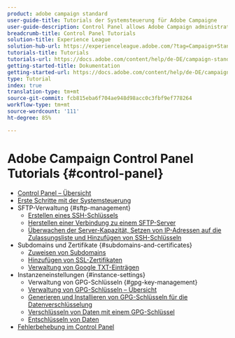 ```yaml
---
product: adobe campaign standard
user-guide-title: Tutorials der Systemsteuerung für Adobe Campaigne
user-guide-description: Control Panel allows Adobe Campaign administrators to monitor key assets and perform administrative tasks, such as managing the SFTP storage by instance or allow list IP addresses.
breadcrumb-title: Control Panel Tutorials
solution-title: Experience League
solution-hub-url: https://experienceleague.adobe.com/?tag=Campaign+Standard#recommended/solutions/campaign
tutorials-title: Tutorials
tutorials-url: https://docs.adobe.com/content/help/de-DE/campaign-standard-learn/tutorials/overview.html
getting-started-title: Dokumentation
getting-started-url: https://docs.adobe.com/content/help/de-DE/campaign-standard/using/campaign-standard-home.html
type: Tutorial
index: true
translation-type: tm+mt
source-git-commit: fcb815eba6f704ae948d98acc0c3fbf9ef778264
workflow-type: tm+mt
source-wordcount: '111'
ht-degree: 85%

---
```



# Adobe Campaign Control Panel Tutorials {#control-panel}

+ [Control Panel – Übersicht](/help/control-panel-tutorials/control-panel-overview.md)
+ [Erste Schritte mit der Systemsteuerung](/help/control-panel-tutorials/getting-started-with-the-control-panel.md)
+ SFTP-Verwaltung {#sftp-management}
   + [Erstellen eines SSH-Schlüssels](/help/control-panel-tutorials/sftp-management/generate-ssh-key.md)
   + [Herstellen einer Verbindung zu einem SFTP-Server](/help/control-panel-tutorials/sftp-management/connect-to-sftp-server.md)
   + [Überwachen der Server-Kapazität, Setzen von IP-Adressen auf die Zulassungsliste und Hinzufügen von SSH-Schlüsseln](/help/control-panel-tutorials/sftp-management/monitoring-server-capacity-allow-listing-adding-ssh-key.md)
+ Subdomains und Zertifikate {#subdomains-and-certificates}
   + [Zuweisen von Subdomains](/help/control-panel-tutorials/subdomains-and-certificates/subdomain-delegation.md)
   + [Hinzufügen von SSL-Zertifikaten](/help/control-panel-tutorials/subdomains-and-certificates/adding-ssl-certificates.md)
   + [Verwaltung von Google TXT-Einträgen](/help/control-panel-tutorials/subdomains-and-certificates/google-txt-record-management.md)
+ Instanzeneinstellungen {#instance-settings}
   + Verwaltung von GPG-Schlüsseln {#gpg-key-management}
   + [Verwaltung von GPG-Schlüsseln – Übersicht](/help/control-panel-tutorials/instance-settings/gpg-key-management/gpg-key-management-overview.md)
   + [Generieren und Installieren von GPG-Schlüsseln für die Datenverschlüsselung](/help/control-panel-tutorials/instance-settings/gpg-key-management/generating-and-installing-gpg-keys-for-data-encryption.md)
   + [Verschlüsseln von Daten mit einem GPG-Schlüssel](/help/control-panel-tutorials/instance-settings/gpg-key-management/using-a-gpg-key-to-encrypt-data.md)
   + [Entschlüsseln von Daten](/help/control-panel-tutorials/instance-settings/gpg-key-management/decrypting-data.md)
+ [Fehlerbehebung im Control Panel](/help/control-panel-tutorials/trouble-shooting.md)